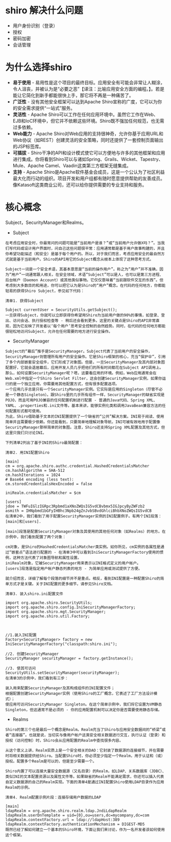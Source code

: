 # shiro 解决什么问题  
* 用户身份识别（登录）
* 授权
* 密码加密
* 会话管理  

# 为什么选择shiro
 * **易于使用** - 易用性是这个项目的最终目标。应用安全有可能会非常让人糊涂，令人沮丧，并被认为是“必要之恶”【译注：比喻应用安全方面的编程。】。若是能让它简化到新手都能很快上手，那它将不再是一种痛苦了。
 * **广泛性** - 没有其他安全框架可以达到Apache Shiro宣称的广度，它可以为你的安全需求提供“一站式”服务。
 * **灵活性** - Apache Shiro可以工作在任何应用环境中。虽然它工作在Web、EJB和IoC环境中，但它并不依赖这些环境。Shiro既不强加任何规范，也无需过多依赖。
 * **Web能力** - Apache Shiro对Web应用的支持很神奇，允许你基于应用URL和Web协议（如REST）创建灵活的安全策略，同时还提供了一套控制页面输出的JSP标签库。
 * **可插拔** - Shiro干净的API和设计模式使它可以方便地与许多的其他框架和应用进行集成。你将看到Shiro可以与诸如Spring、Grails、Wicket、Tapestry、Mule、Apache Camel、Vaadin这类第三方框架无缝集成。
 * **支持** - Apache Shiro是Apache软件基金会成员，这是一个公认为了社区利益最大化而行动的组织。项目开发和用户组都有随时愿意提供帮助的友善成员。像Katasoft这类商业公司，还可以给你提供需要的专业支持和服务。
 # 核心概念  
   Subject，SecurityManager和Realms。  
* Subject 
```
在考虑应用安全时，你最常问的问题可能是“当前用户是谁？”或“当前用户允许做X吗？”。当我们写代码或设计用户界面时，问自己这些问题很平常：应用通常都是基于用户故事构建的，并且你希望功能描述（和安全）是基于每个用户的。所以，对于我们而言，考虑应用安全的最自然方式就是基于当前用户。Shiro的API用它的Subject概念从根本上体现了这种思考方式。  

Subject一词是一个安全术语，其基本意思是“当前的操作用户”。称之为“用户”并不准确，因为“用户”一词通常跟人相关。在安全领域，术语“Subject”可以是人，也可以是第三方进程、后台帐户（Daemon Account）或其他类似事物。它仅仅意味着“当前跟软件交互的东西”。但考虑到大多数目的和用途，你可以把它认为是Shiro的“用户”概念。在代码的任何地方，你都能轻易的获得Shiro Subject，参见如下代码：  

清单1. 获得Subject

Subject currentUser = SecurityUtils.getSubject();
一旦获得Subject，你就可以立即获得你希望用Shiro为当前用户做的90%的事情，如登录、登出、访问会话、执行授权检查等 - 稍后还会看到更多。这里的关键点是Shiro的API非常直观，因为它反映了开发者以‘每个用户’思考安全控制的自然趋势。同时，在代码的任何地方都能很轻松地访问Subject，允许在任何需要的地方进行安全操作。
```
* SecurityManager  
```
Subject的“幕后”推手是SecurityManager。Subject代表了当前用户的安全操作，SecurityManager则管理所有用户的安全操作。它是Shiro框架的核心，充当“保护伞”，引用了多个内部嵌套安全组件，它们形成了对象图。但是，一旦SecurityManager及其内部对象图配置好，它就会退居幕后，应用开发人员几乎把他们的所有时间都花在Subject API调用上。  
那么，如何设置SecurityManager呢？嗯，这要看应用的环境。例如，Web应用通常会在Web.xml中指定一个Shiro Servlet Filter，这会创建SecurityManager实例，如果你运行的是一个独立应用，你需要用其他配置方式，但有很多配置选项。  
一个应用几乎总是只有一个SecurityManager实例。它实际是应用的Singleton（尽管不必是一个静态Singleton）。跟Shiro里的几乎所有组件一样，SecurityManager的缺省实现是POJO，而且可用POJO兼容的任何配置机制进行配置 - 普通的Java代码、Spring XML、YAML、.properties和.ini文件等。基本来讲，能够实例化类和调用JavaBean兼容方法的任何配置形式都可使用。
为此，Shiro借助基于文本的INI配置提供了一个缺省的“公共”解决方案。INI易于阅读、使用简单并且需要极少依赖。你还能看到，只要简单地理解对象导航，INI可被有效地用于配置像SecurityManager那样简单的对象图。注意，Shiro还支持Spring XML配置及其他方式，但这里只我们只讨论INI。

下列清单2列出了基于INI的Shiro最简配置：

清单2. 用INI配置Shiro

[main]
cm = org.apache.shiro.authc.credential.HashedCredentialsMatcher
cm.hashAlgorithm = SHA-512
cm.hashIterations = 1024
# Base64 encoding (less text):
cm.storedCredentialsHexEncoded = false

iniRealm.credentialsMatcher = $cm

[users] 
jdoe = TWFuIGlzIGRpc3Rpbmd1aXNoZWQsIG5vdCBvbmx5IGJpcyByZWFzb2 
asmith = IHNpbmd1bGFyIHBhc3Npb24gZnJvbSBvdGhlciBhbXNoZWQsIG5vdCB
在清单2中，我们看到了用于配置SecurityManager实例的INI配置例子。有两个INI段落：[main]和[users].

[main]段落是配置SecurityManager对象及其使用的其他任何对象（如Realms）的地方。在示例中，我们看到配置了两个对象：

cm对象，是Shiro的HashedCredentialsMatcher类实例。如你所见，cm实例的各属性是通过“嵌套点”语法进行配置的 - 在清单3中可以看到IniSecurityManagerFactory使用的惯例，这种方法代表了对象图导航和属性设置。
iniRealm对象，它被SecurityManager用来表示以INI格式定义的用户帐户。
[users]段落是指定用户帐户静态列表的地方 - 为简单应用或测试提供了方便。

就介绍而言，详细了解每个段落的细节并不是重点。相反，看到INI配置是一种配置Shiro的简单方式才是关键。关于INI配置的更多细节，请参见Shiro文档。

清单3. 装入shiro.ini配置文件

import org.apache.shiro.SecurityUtils;
import org.apache.shiro.config.IniSecurityManagerFactory;
import org.apache.shiro.mgt.SecurityManager;
import org.apache.shiro.util.Factory;



//1.装入INI配置 
Factory<SecurityManager> factory = new IniSecurityManagerFactory("classpath:shiro.ini");

//2. 创建SecurityManager 
SecurityManager securityManager = factory.getInstance();

//3. 使其可访问 
SecurityUtils.setSecurityManager(securityManager);
在清单3的示例中，我们看到有三步：

装入用来配置SecurityManager及其构成组件的INI配置文件；
根据配置创建SecurityManager实例（使用Shiro的工厂概念，它表述了工厂方法设计模式）；
使应用可访问SecurityManager Singleton。在这个简单示例中，我们将它设置为VM静态Singleton，但这通常不是必须的 - 你的应用配置机制可以决定你是否需要使用静态存储。
```
* Realms  
```
Shiro的第三个也是最后一个概念是Realm。Realm充当了Shiro与应用安全数据间的“桥梁”或者“连接器”。也就是说，当切实与像用户帐户这类安全相关数据进行交互，执行认证（登录）和授权（访问控制）时，Shiro会从应用配置的Realm中查找很多内容。

从这个意义上讲，Realm实质上是一个安全相关的DAO：它封装了数据源的连接细节，并在需要时将相关数据提供给Shiro。当配置Shiro时，你必须至少指定一个Realm，用于认证和（或）授权。配置多个Realm是可以的，但是至少需要一个。

Shiro内置了可以连接大量安全数据源（又名目录）的Realm，如LDAP、关系数据库（JDBC）、类似INI的文本配置资源以及属性文件等。如果缺省的Realm不能满足需求，你还可以插入代表自定义数据源的自己的Realm实现。下面的清单4是通过INI配置Shiro使用LDAP目录作为应用Realm的示例。

清单4. Realm配置示例片段：连接存储用户数据的LDAP

[main]
ldapRealm = org.apache.shiro.realm.ldap.JndiLdapRealm
ldapRealm.userDnTemplate = uid={0},ou=users,dc=mycompany,dc=com
ldapRealm.contextFactory.url = ldap://ldapHost:389
ldapRealm.contextFactory.authenticationMechanism = DIGEST-MD5 
既然已经了解如何建立一个基本的Shiro环境，下面让我们来讨论，作为一名开发者该如何使用这个框架。
```
